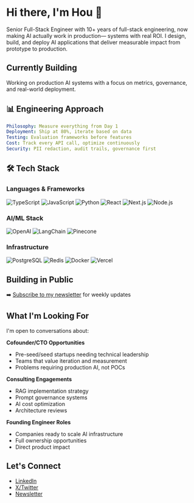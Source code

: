 # Hi there, I'm Hou 👋

Senior Full-Stack Engineer with 10+ years of full-stack engineering, now making AI actually work in production— systems with real ROI. I design, build, and deploy AI applications that deliver measurable impact from prototype to production.

## Currently Building

Working on production AI systems with a focus on metrics, governance, and real-world deployment.

## 📊 Engineering Approach

```yaml
Philosophy: Measure everything from Day 1
Deployment: Ship at 80%, iterate based on data
Testing: Evaluation frameworks before features
Cost: Track every API call, optimize continuously
Security: PII redaction, audit trails, governance first
```

## 🛠️ Tech Stack

### Languages & Frameworks
![TypeScript](https://img.shields.io/badge/TypeScript-007ACC?style=for-the-badge&logo=typescript&logoColor=white)
![JavaScript](https://img.shields.io/badge/JavaScript-F7DF1E?style=for-the-badge&logo=javascript&logoColor=black)
![Python](https://img.shields.io/badge/Python-3776AB?style=for-the-badge&logo=python&logoColor=white)
![React](https://img.shields.io/badge/React-20232A?style=for-the-badge&logo=react&logoColor=61DAFB)
![Next.js](https://img.shields.io/badge/Next.js-000000?style=for-the-badge&logo=nextdotjs&logoColor=white)
![Node.js](https://img.shields.io/badge/Node.js-339933?style=for-the-badge&logo=nodedotjs&logoColor=white)

### AI/ML Stack
![OpenAI](https://img.shields.io/badge/OpenAI-412991?style=for-the-badge&logo=openai&logoColor=white)
![LangChain](https://img.shields.io/badge/LangChain-121212?style=for-the-badge)
![Pinecone](https://img.shields.io/badge/Pinecone-000000?style=for-the-badge)

### Infrastructure
![PostgreSQL](https://img.shields.io/badge/PostgreSQL-316192?style=for-the-badge&logo=postgresql&logoColor=white)
![Redis](https://img.shields.io/badge/Redis-DC382D?style=for-the-badge&logo=redis&logoColor=white)
![Docker](https://img.shields.io/badge/Docker-2496ED?style=for-the-badge&logo=docker&logoColor=white)
![Vercel](https://img.shields.io/badge/Vercel-000000?style=for-the-badge&logo=vercel&logoColor=white)

## Building in Public

➡️ [Subscribe to my newsletter](https://prompt-deploy.beehiiv.com) for weekly updates

## What I'm Looking For

I'm open to conversations about:

**Cofounder/CTO Opportunities**
- Pre-seed/seed startups needing technical leadership
- Teams that value iteration and measurement
- Problems requiring production AI, not POCs

**Consulting Engagements**
- RAG implementation strategy
- Prompt governance systems
- AI cost optimization
- Architecture reviews

**Founding Engineer Roles**
- Companies ready to scale AI infrastructure
- Full ownership opportunities
- Direct product impact

## Let's Connect

- [LinkedIn](https://linkedin.com/in/houchia)
- [X/Twitter](https://x.com/promptdeploy)
- [Newsletter](https://prompt-deploy.beehiiv.com)
